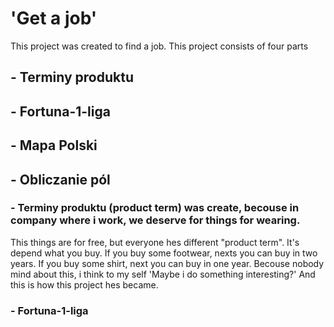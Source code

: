 # 'Get a job'
This project was created to find a job.
This project consists of four parts

## - Terminy produktu
## - Fortuna-1-liga
## - Mapa Polski
## - Obliczanie pól

### - Terminy produktu (product term) was create, becouse in company where i work, we deserve for things for wearing.
This things are for free, but everyone hes different "product term".
It's depend what you buy. If you buy some footwear, nexts you can buy in two years.
If you buy some shirt, next you can buy in one year.
Becouse nobody mind about this, i think to my self 'Maybe i do something interesting?'
And this is how this project hes became.

### - Fortuna-1-liga
